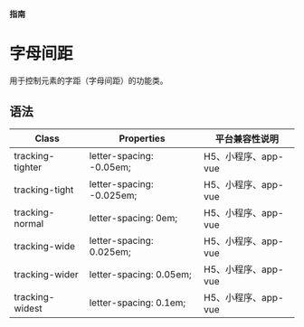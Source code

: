 #### <span class="text-lg text-gray-500 font-normal">指南</span>

<div class="w-screen"></div>

# 字母间距
<a-typography-text>
    用于控制元素的字距（字母间距）的功能类。
</a-typography-text>

<CssPrefix />

## 语法
| Class | Properties | 平台兼容性说明
| --- | --- | ---
| <a-link status="success">tracking-tighter</a-link> | <a-link>letter-spacing: -0.05em;</a-link><br/> | H5、小程序、app-vue
| <a-link status="success">tracking-tight</a-link> | <a-link>letter-spacing: -0.025em;</a-link><br/> | H5、小程序、app-vue
| <a-link status="success">tracking-normal</a-link> | <a-link>letter-spacing: 0em;</a-link><br/> | H5、小程序、app-vue
| <a-link status="success">tracking-wide</a-link> | <a-link>letter-spacing: 0.025em;</a-link><br/> | H5、小程序、app-vue
| <a-link status="success">tracking-wider</a-link> | <a-link>letter-spacing: 0.05em;</a-link><br/> | H5、小程序、app-vue
| <a-link status="success">tracking-widest</a-link> | <a-link>letter-spacing: 0.1em;</a-link><br/> | H5、小程序、app-vue